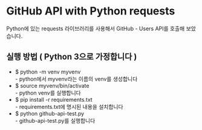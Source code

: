 # GitHub API with Python requests

Python에 있는 requests 라이브러리를 사용해서 GitHub - Users API를 호출해 보았습니다.

## 실행 방법 ( Python 3으로 가정합니다 )

- $ python -m venv myvenv
</br>- python에서 myvenv라는 이름의 venv를 생성합니다
- $ source myvenv/bin/activate
</br> - python venv를 실행합니다
- $ pip install -r requirements.txt
</br>- requirements.txt에 명시된 내용을 설치합니다
- $ python github-api-test.py
</br>- github-api-test.py를 실행합니다
